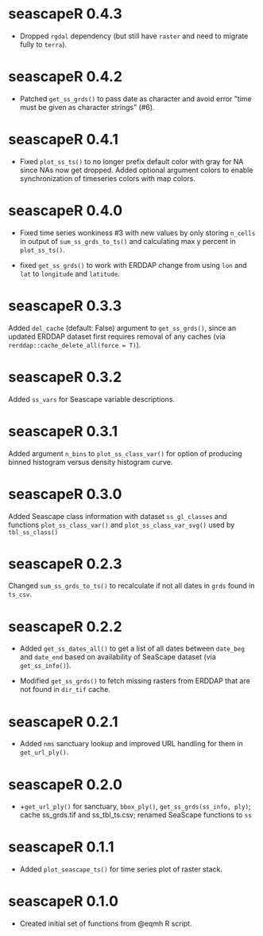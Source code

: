 # seascapeR 0.4.3

- Dropped `rgdal` dependency (but still have `raster` and need to migrate fully to `terra`).

# seascapeR 0.4.2

- Patched `get_ss_grds()` to pass date as character and avoid error "time must be given as character strings" (#6).

# seascapeR 0.4.1

- Fixed `plot_ss_ts()` to no longer prefix default color with gray for NA since NAs now get dropped. Added optional argument colors to enable synchronization of timeseries colors with map colors.

# seascapeR 0.4.0

- Fixed time series wonkiness #3 with new values by only storing `n_cells` in output
of `sum_ss_grds_to_ts()` and calculating max y percent in `plot_ss_ts()`.

- fixed `get_ss_grds()` to work with ERDDAP change from using `lon` and `lat` to `longitude` and `latitude`.

# seascapeR 0.3.3

Added `del_cache` (default: False) argument to `get_ss_grds()`, since an updated ERDDAP dataset first requires removal of any caches (via `rerddap::cache_delete_all(force = T)`).

# seascapeR 0.3.2

Added `ss_vars` for Seascape variable descriptions.

# seascapeR 0.3.1

Added argument `n_bins` to `plot_ss_class_var()` for option of producing binned histogram versus density histogram curve.

# seascapeR 0.3.0

Added Seascape class information with dataset `ss_gl_classes` and functions `plot_ss_class_var()` and `plot_ss_class_var_svg()` used by `tbl_ss_class()`

# seascapeR 0.2.3

Changed `sum_ss_grds_to_ts()` to recalculate if not all dates in `grds` found in `ts_csv`.

# seascapeR 0.2.2

* Added `get_ss_dates_all()` to get a list of all dates between `date_beg` and `date_end` based on availability of SeaScape dataset (via `get_ss_info()`).

* Modified `get_ss_grds()` to fetch missing rasters from ERDDAP that are not found in `dir_tif` cache.

# seascapeR 0.2.1

* Added `nms` sanctuary lookup and improved URL handling for them in `get_url_ply()`.

# seascapeR 0.2.0

* +`get_url_ply()` for sanctuary, `bbox_ply()`, `get_ss_grds(ss_info, ply)`;
cache ss_grds.tif and ss_tbl_ts.csv; renamed SeaScape functions to `ss`

# seascapeR 0.1.1

* Added `plot_seascape_ts()` for time series plot of raster stack.

# seascapeR 0.1.0

* Created initial set of functions from @eqmh R script.
